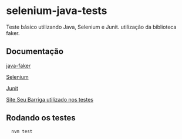 # selenium-java-tests

Teste básico utilizando Java, Selenium e Junit. utilização da biblioteca faker.

## Documentação

[java-faker](https://github.com/DiUS/java-faker)

[Selenium](https://www.selenium.dev/)

[Junit](https://junit.org/)

[Site Seu Barriga utilizado nos testes](https://www.wcaquino.me/)

## Rodando os testes

```bash
  nvm test
```